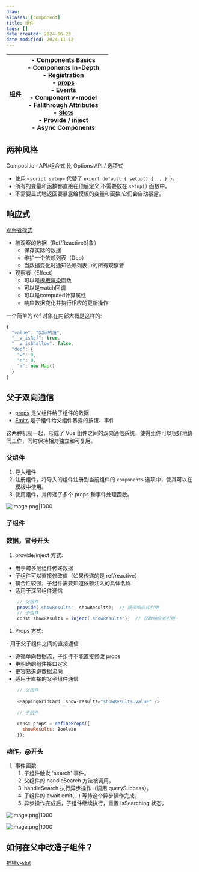 ```yaml
---
draw:
aliases: [component]
title: 组件
tags: []
date created: 2024-06-23
date modified: 2024-11-12
---
```


| [组件](组件.md) | - Components Basics<br>- Components In-Depth<br>- Registration<br>- [props](props.md)<br>- Events<br>- Component v-model<br>- Fallthrough Attributes<br>- [Slots](Slots.md)<br>- Provide / inject<br>- Async Components |     |
| ------ | ------------------------------------------------------------------------------------------------------------------------------------------------------------------------------------------------------- | --- |

## 两种风格

Composition API/组合式 比 Options API / 选项式

- 使用 `<script setup>` 代替了 `export default { setup() {... } }`。
- 所有的变量和函数都直接在顶层定义,不需要放在 `setup()` 函数中。
- 不需要显式地返回要暴露给模板的变量和函数,它们会自动暴露。

## 响应式

[观察者模式](观察者模式.md)

- 被观察的数据（Ref/Reactive对象）
    - 保存实际的数据
    - 维护一个依赖列表（Dep）
    - 当数据变化时通知依赖列表中的所有观察者
- 观察者（Effect）
    - 可以是[模板渲染](模板渲染.md)函数
    - 可以是watch回调
    - 可以是computed计算属性
    - 响应数据变化并执行相应的更新操作

一个简单的 ref 对象在内部大概是这样的:

```js
{
  "value": "实际的值",
  "__v_isRef": true,
  "__v_isShallow": false,
  "dep": {
    "w": 0,
    "n": 0,
    "m": new Map()
  }
}
```

## 父子双向通信

- [props](props.md) 是父组件给子组件的数据
- [Emits](Emits.md) 是子组件给父组件暴露的按钮、事件

这两种机制一起，形成了 Vue 组件之间的双向通信系统，使得组件可以很好地协同工作，同时保持相对独立和可复用。

### 父组件

1. 导入组件
2. 注册组件，将导入的组件注册到当前组件的 `components` 选项中，使其可以在模板中使用。
3. 使用组件，并传递了多个 props 和事件处理函数。

![image.png|1000](https://imagehosting4picgo.oss-cn-beijing.aliyuncs.com/imagehosting/fix-dir%2Fpicgo%2Fpicgo-clipboard-images%2F2024%2F10%2F21%2F11-41-45-2a473bb4e3d287bfbda313689e585d93-202410211141318-8ea198.png)

### 子组件

### 数据，冒号开头

1. provide/inject 方式:

- 用于跨多层组件传递数据
- 子组件可以直接修改值（如果传递的是 ref/reactive）
- 耦合性较强，子组件需要知道依赖注入的具体名称
- 适用于深层组件通信

```js
	// 父组件
    provide('showResults', showResults);  // 提供响应式引用
    // 子组件
    const showResults = inject('showResults');  // 获取响应式引用
```

1. Props 方式:

- 用于父子组件之间的直接通信
- 遵循单向数据流，子组件不能直接修改 props
- 更明确的组件接口定义
- 更容易追踪数据流向
- 适用于直接的父子组件通信

```js
    // 父组件
    
    <MappingGridCard :show-results="showResults.value" />
    
    // 子组件
    
    const props = defineProps({
      showResults: Boolean
    });
```

### 动作，@开头

1. 事件函数
	1. 子组件触发 'search' 事件。
	2. 父组件的 handleSearch 方法被调用。
	3. handleSearch 执行异步操作（调用 querySuccess）。
	4. 子组件的 await emit(...) 等待这个异步操作完成。
	5. 异步操作完成后，子组件继续执行，重置 isSearching 状态。

![image.png|1000](https://imagehosting4picgo.oss-cn-beijing.aliyuncs.com/imagehosting/fix-dir%2Fpicgo%2Fpicgo-clipboard-images%2F2024%2F10%2F21%2F12-10-51-12bbf7ff11c96941ba71e65266536938-202410211210399-48a036.png)

![image.png|1000](https://imagehosting4picgo.oss-cn-beijing.aliyuncs.com/imagehosting/fix-dir%2Fpicgo%2Fpicgo-clipboard-images%2F2024%2F10%2F21%2F12-10-11-d05e160966dfc0d832896b7833d1d506-202410211210246-65e3d7.png)

## 如何在父中改造子组件？

[插槽v-slot](插槽v-slot)
